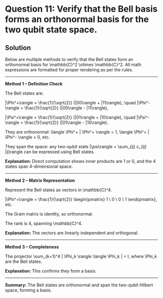 # Question 11: Verify that the Bell basis forms an orthonormal basis for the two qubit state space.

## Solution

Below are multiple methods to verify that the Bell states form an orthonormal basis for \mathbb{C}^2 \otimes \mathbb{C}^2. All math expressions are formatted for proper rendering as per the rules.

---

**Method 1 – Definition Check**

The Bell states are:

|\Phi^+\rangle = \frac{1}{\sqrt{2}} (|00\rangle + |11\rangle), \quad |\Phi^-\rangle = \frac{1}{\sqrt{2}} (|00\rangle - |11\rangle),

|\Psi^+\rangle = \frac{1}{\sqrt{2}} (|01\rangle + |10\rangle), \quad |\Psi^-\rangle = \frac{1}{\sqrt{2}} (|01\rangle - |10\rangle).

They are orthonormal: \langle \Phi^+ | \Phi^+ \rangle = 1, \langle \Phi^+ | \Phi^- \rangle = 0, etc.

They span the space: any two-qubit state |\psi\rangle = \sum_{ij} c_{ij} |ij\rangle can be expressed using Bell states.

**Explanation:** Direct computation shows inner products are 1 or 0, and the 4 states span 4-dimensional space.

---

**Method 2 – Matrix Representation**

Represent the Bell states as vectors in \mathbb{C}^4.

|\Phi^+\rangle = \frac{1}{\sqrt{2}} \begin{pmatrix} 1 \\ 0 \\ 0 \\ 1 \end{pmatrix}, etc.

The Gram matrix is identity, so orthonormal.

The rank is 4, spanning \mathbb{C}^4.

**Explanation:** The vectors are linearly independent and orthogonal.

---

**Method 3 – Completeness**

The projector \sum_{k=1}^4 | \Phi_k \rangle \langle \Phi_k | = I, where \Phi_k are the Bell states.

**Explanation:** This confirms they form a basis.

---

**Summary:** The Bell states are orthonormal and span the two-qubit Hilbert space, forming a basis.

